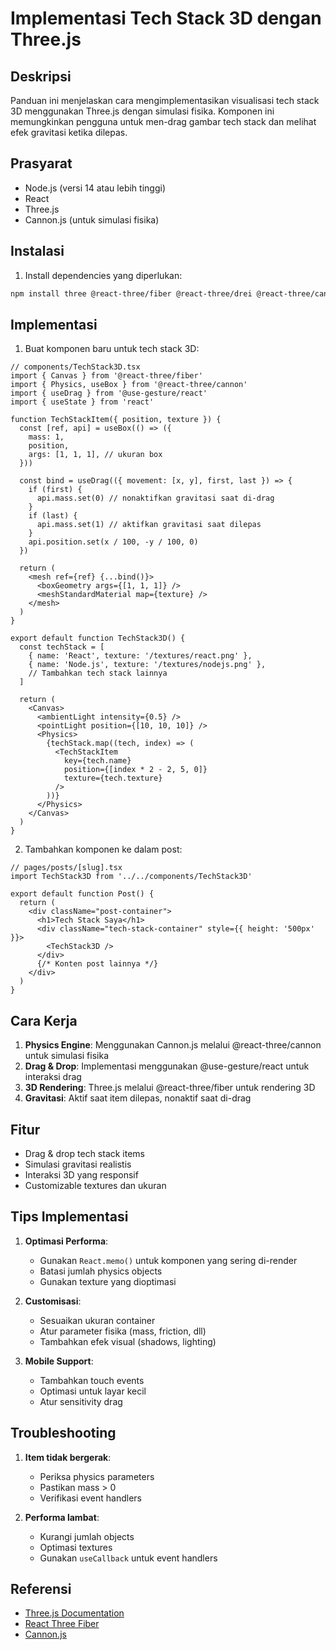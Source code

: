 # Implementasi Tech Stack 3D dengan Three.js

## Deskripsi
Panduan ini menjelaskan cara mengimplementasikan visualisasi tech stack 3D menggunakan Three.js dengan simulasi fisika. Komponen ini memungkinkan pengguna untuk men-drag gambar tech stack dan melihat efek gravitasi ketika dilepas.

## Prasyarat
- Node.js (versi 14 atau lebih tinggi)
- React
- Three.js
- Cannon.js (untuk simulasi fisika)

## Instalasi

1. Install dependencies yang diperlukan:
```bash
npm install three @react-three/fiber @react-three/drei @react-three/cannon
```

## Implementasi

1. Buat komponen baru untuk tech stack 3D:

```tsx
// components/TechStack3D.tsx
import { Canvas } from '@react-three/fiber'
import { Physics, useBox } from '@react-three/cannon'
import { useDrag } from '@use-gesture/react'
import { useState } from 'react'

function TechStackItem({ position, texture }) {
  const [ref, api] = useBox(() => ({
    mass: 1,
    position,
    args: [1, 1, 1], // ukuran box
  }))

  const bind = useDrag(({ movement: [x, y], first, last }) => {
    if (first) {
      api.mass.set(0) // nonaktifkan gravitasi saat di-drag
    }
    if (last) {
      api.mass.set(1) // aktifkan gravitasi saat dilepas
    }
    api.position.set(x / 100, -y / 100, 0)
  })

  return (
    <mesh ref={ref} {...bind()}>
      <boxGeometry args={[1, 1, 1]} />
      <meshStandardMaterial map={texture} />
    </mesh>
  )
}

export default function TechStack3D() {
  const techStack = [
    { name: 'React', texture: '/textures/react.png' },
    { name: 'Node.js', texture: '/textures/nodejs.png' },
    // Tambahkan tech stack lainnya
  ]

  return (
    <Canvas>
      <ambientLight intensity={0.5} />
      <pointLight position={[10, 10, 10]} />
      <Physics>
        {techStack.map((tech, index) => (
          <TechStackItem
            key={tech.name}
            position={[index * 2 - 2, 5, 0]}
            texture={tech.texture}
          />
        ))}
      </Physics>
    </Canvas>
  )
}
```

2. Tambahkan komponen ke dalam post:

```tsx
// pages/posts/[slug].tsx
import TechStack3D from '../../components/TechStack3D'

export default function Post() {
  return (
    <div className="post-container">
      <h1>Tech Stack Saya</h1>
      <div className="tech-stack-container" style={{ height: '500px' }}>
        <TechStack3D />
      </div>
      {/* Konten post lainnya */}
    </div>
  )
}
```

## Cara Kerja

1. **Physics Engine**: Menggunakan Cannon.js melalui @react-three/cannon untuk simulasi fisika
2. **Drag & Drop**: Implementasi menggunakan @use-gesture/react untuk interaksi drag
3. **3D Rendering**: Three.js melalui @react-three/fiber untuk rendering 3D
4. **Gravitasi**: Aktif saat item dilepas, nonaktif saat di-drag

## Fitur
- Drag & drop tech stack items
- Simulasi gravitasi realistis
- Interaksi 3D yang responsif
- Customizable textures dan ukuran

## Tips Implementasi

1. **Optimasi Performa**:
   - Gunakan `React.memo()` untuk komponen yang sering di-render
   - Batasi jumlah physics objects
   - Gunakan texture yang dioptimasi

2. **Customisasi**:
   - Sesuaikan ukuran container
   - Atur parameter fisika (mass, friction, dll)
   - Tambahkan efek visual (shadows, lighting)

3. **Mobile Support**:
   - Tambahkan touch events
   - Optimasi untuk layar kecil
   - Atur sensitivity drag

## Troubleshooting

1. **Item tidak bergerak**:
   - Periksa physics parameters
   - Pastikan mass > 0
   - Verifikasi event handlers

2. **Performa lambat**:
   - Kurangi jumlah objects
   - Optimasi textures
   - Gunakan `useCallback` untuk event handlers

## Referensi
- [Three.js Documentation](https://threejs.org/docs/)
- [React Three Fiber](https://docs.pmnd.rs/react-three-fiber)
- [Cannon.js](https://schteppe.github.io/cannon.js/) 